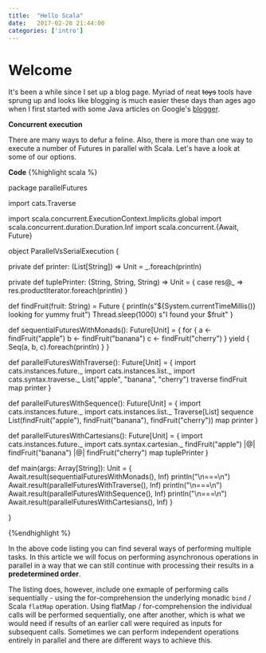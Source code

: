 ```yaml
---
title:  "Hello Scala"
date:   2017-02-26 21:44:00
categories: ['intro']
---
```


# Welcome
It's been a while since I set up a blog page. Myriad of neat ~~toys~~ tools have sprung up and looks like blogging is much easier these days than ages ago when I first started with some Java articles on Google's [blogger](http://it-demystified.blogspot.co.uk/).

**Concurrent execution**

There are many ways to defur a feline. Also, there is more than one way to execute a number of Futures in parallel with Scala. Let's have a look at some of our options.



**Code**
{%highlight scala %}

package parallelFutures

import cats.Traverse

import scala.concurrent.ExecutionContext.Implicits.global
import scala.concurrent.duration.Duration.Inf
import scala.concurrent.{Await, Future}

object ParallelVsSerialExecution {

  private def printer: (List[String]) => Unit = _.foreach(println)

  private def tuplePrinter: (String, String, String) => Unit = {
    case res@_ => res.productIterator.foreach(println)
  }

  def findFruit(fruit: String) = Future {
    println(s"${System.currentTimeMillis()} looking for yummy fruit")
    Thread.sleep(1000)
    s"I found your $fruit"
  }

  def sequentialFuturesWithMonads(): Future[Unit] = {
    for {
      a <- findFruit("apple")
      b <- findFruit("banana")
      c <- findFruit("cherry")
    } yield {
      Seq(a, b, c).foreach(println)
    }
  }

  def parallelFuturesWithTraverse(): Future[Unit] = {
    import cats.instances.future._
    import cats.instances.list._
    import cats.syntax.traverse._
    List("apple", "banana", "cherry") traverse findFruit map printer
  }

  def parallelFuturesWithSequence(): Future[Unit] = {
    import cats.instances.future._
    import cats.instances.list._
    Traverse[List] sequence List(findFruit("apple"), findFruit("banana"), findFruit("cherry")) map printer
  }


  def parallelFuturesWithCartesians(): Future[Unit] = {
    import cats.instances.future._
    import cats.syntax.cartesian._
    findFruit("apple") |@| findFruit("banana") |@| findFruit("cherry") map tuplePrinter
  }

  def main(args: Array[String]): Unit = {
    Await.result(sequentialFuturesWithMonads(), Inf)
    println("\n===\n")
    Await.result(parallelFuturesWithTraverse(), Inf)
    println("\n===\n")
    Await.result(parallelFuturesWithSequence(), Inf)
    println("\n===\n")
    Await.result(parallelFuturesWithCartesians(), Inf)
  }

}

{%endhighlight %}


In the above code listing you can find several ways of performing multiple tasks.
In this article we will focus on performing asynchronous operations in parallel in a way that we can still continue with processing their results in a **predetermined order**.

The listing does, however, include one exmaple of performing calls sequentially - using the for-comprehension the underlying monadic `bind` / Scala `flatMap` operation. Using flatMap / for-comprehension the individual calls will be performed sequentially, one after another, which is what we would need if results of an earlier call were required as inputs for subsequent calls. Sometimes we can perform independent operations entirely in parallel and there are different ways to achieve this.


